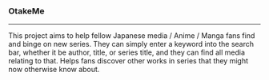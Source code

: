 ### OtakeMe ###

---

This project aims to help fellow Japanese media / Anime / Manga fans find and
binge on new series. They can simply enter a keyword into the search bar,
whether it be author, title, or series title, and they can find all media
relating to that. Helps fans discover other works in series that they might now
otherwise know about. 


